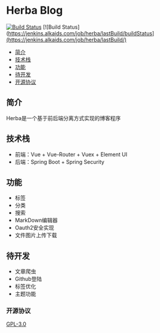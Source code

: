 # Herba Blog
[![Build Status](https://travis-ci.org/Alkaids/Herba.svg?branch=master)](https://travis-ci.org/Alkaids/Herba)
[![Build Status](https://jenkins.alkaids.com/job/herba/lastBuild/buildStatus](https://jenkins.alkaids.com/job/herba/lastBuild/)
* [简介](#简介)
* [技术栈](#技术栈)
* [功能](#功能)
* [待开发](#待开发)
* [开源协议](#开源协议)
## 简介
Herba是一个基于前后端分离方式实现的博客程序
## 技术栈
 - 前端：Vue + Vue-Router + Vuex + Element UI    
 - 后端：Spring Boot + Spring Security  
## 功能
 - 标签  
 - 分类  
 - 搜索     
 - MarkDown编辑器    
 - Oauth2安全实现 
 - 文件图片上传下载
## 待开发
 - 文章爬虫 
 - Github登陆
 - 标签优化
 - 主题功能
### 开源协议
[GPL-3.0](https://choosealicense.com/licenses/gpl-3.0/)  
